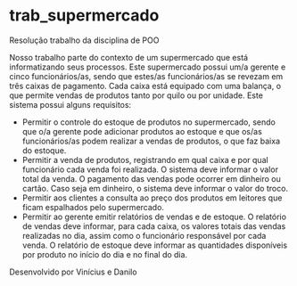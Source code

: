 # trab_supermercado
Resolução trabalho da disciplina de POO

Nosso trabalho parte do contexto de um supermercado que está informatizando seus processos. 
Este supermercado possui um/a gerente e cinco funcionários/as, sendo que estes/as funcionários/as se revezam em três caixas de pagamento. 
Cada caixa está equipado com uma balança, o que permite vendas de produtos tanto por quilo ou por unidade. Este sistema possui alguns requisitos:

 - Permitir o controle do estoque de produtos no supermercado, sendo que o/a gerente pode adicionar produtos ao estoque e que os/as funcionários/as podem realizar a vendas de produtos, o que faz baixa do estoque.
 - Permitir a venda de produtos, registrando em qual caixa e por qual funcionário cada venda foi realizada. O sistema deve informar o valor total da venda. O pagamento das vendas pode ocorrer em dinheiro ou cartão. Caso seja em dinheiro, o sistema deve informar o valor do troco.
 - Permitir aos clientes a consulta ao preço dos produtos em leitores que ficam espalhados pelo supermercado.
 - Permitir ao gerente emitir relatórios de vendas e de estoque. O relatório de vendas deve informar, para cada caixa, os valores totais das vendas realizadas no dia, assim como o funcionário responsável por cada venda. O relatório de estoque deve informar as quantidades disponíveis por produto no início do dia e no final do dia.

Desenvolvido por Vinícius e Danilo